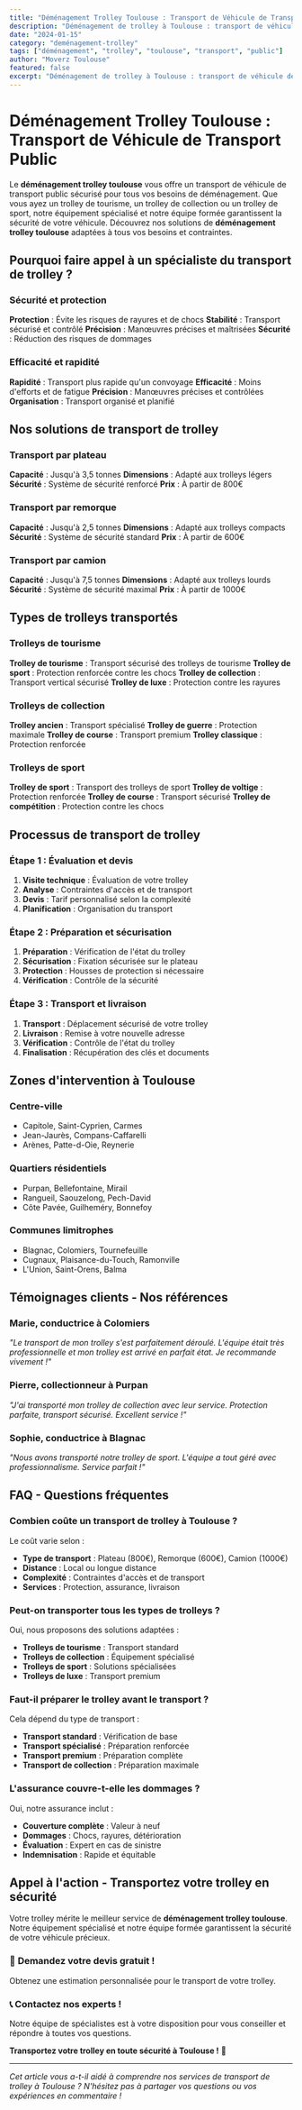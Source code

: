 ```yaml
---
title: "Déménagement Trolley Toulouse : Transport de Véhicule de Transport Public"
description: "Déménagement de trolley à Toulouse : transport de véhicule de transport public. Équipement spécialisé, équipe formée, assurance complète. Devis gratuit."
date: "2024-01-15"
category: "deménagement-trolley"
tags: ["déménagement", "trolley", "toulouse", "transport", "public"]
author: "Moverz Toulouse"
featured: false
excerpt: "Déménagement de trolley à Toulouse : transport de véhicule de transport public. Équipement spécialisé, équipe formée, assurance complète."
---
```


# Déménagement Trolley Toulouse : Transport de Véhicule de Transport Public

Le **déménagement trolley toulouse** vous offre un transport de véhicule de transport public sécurisé pour tous vos besoins de déménagement. Que vous ayez un trolley de tourisme, un trolley de collection ou un trolley de sport, notre équipement spécialisé et notre équipe formée garantissent la sécurité de votre véhicule. Découvrez nos solutions de **déménagement trolley toulouse** adaptées à tous vos besoins et contraintes.

## Pourquoi faire appel à un spécialiste du transport de trolley ?

### Sécurité et protection

**Protection** : Évite les risques de rayures et de chocs
**Stabilité** : Transport sécurisé et contrôlé
**Précision** : Manœuvres précises et maîtrisées
**Sécurité** : Réduction des risques de dommages

### Efficacité et rapidité

**Rapidité** : Transport plus rapide qu'un convoyage
**Efficacité** : Moins d'efforts et de fatigue
**Précision** : Manœuvres précises et contrôlées
**Organisation** : Transport organisé et planifié

## Nos solutions de transport de trolley

### Transport par plateau

**Capacité** : Jusqu'à 3,5 tonnes
**Dimensions** : Adapté aux trolleys légers
**Sécurité** : Système de sécurité renforcé
**Prix** : À partir de 800€

### Transport par remorque

**Capacité** : Jusqu'à 2,5 tonnes
**Dimensions** : Adapté aux trolleys compacts
**Sécurité** : Système de sécurité standard
**Prix** : À partir de 600€

### Transport par camion

**Capacité** : Jusqu'à 7,5 tonnes
**Dimensions** : Adapté aux trolleys lourds
**Sécurité** : Système de sécurité maximal
**Prix** : À partir de 1000€

## Types de trolleys transportés

### Trolleys de tourisme

**Trolley de tourisme** : Transport sécurisé des trolleys de tourisme
**Trolley de sport** : Protection renforcée contre les chocs
**Trolley de collection** : Transport vertical sécurisé
**Trolley de luxe** : Protection contre les rayures

### Trolleys de collection

**Trolley ancien** : Transport spécialisé
**Trolley de guerre** : Protection maximale
**Trolley de course** : Transport premium
**Trolley classique** : Protection renforcée

### Trolleys de sport

**Trolley de sport** : Transport des trolleys de sport
**Trolley de voltige** : Protection renforcée
**Trolley de course** : Transport sécurisé
**Trolley de compétition** : Protection contre les chocs

## Processus de transport de trolley

### Étape 1 : Évaluation et devis

1. **Visite technique** : Évaluation de votre trolley
2. **Analyse** : Contraintes d'accès et de transport
3. **Devis** : Tarif personnalisé selon la complexité
4. **Planification** : Organisation du transport

### Étape 2 : Préparation et sécurisation

1. **Préparation** : Vérification de l'état du trolley
2. **Sécurisation** : Fixation sécurisée sur le plateau
3. **Protection** : Housses de protection si nécessaire
4. **Vérification** : Contrôle de la sécurité

### Étape 3 : Transport et livraison

1. **Transport** : Déplacement sécurisé de votre trolley
2. **Livraison** : Remise à votre nouvelle adresse
3. **Vérification** : Contrôle de l'état du trolley
4. **Finalisation** : Récupération des clés et documents

## Zones d'intervention à Toulouse

### Centre-ville
- Capitole, Saint-Cyprien, Carmes
- Jean-Jaurès, Compans-Caffarelli
- Arènes, Patte-d-Oie, Reynerie

### Quartiers résidentiels
- Purpan, Bellefontaine, Mirail
- Rangueil, Saouzelong, Pech-David
- Côte Pavée, Guilheméry, Bonnefoy

### Communes limitrophes
- Blagnac, Colomiers, Tournefeuille
- Cugnaux, Plaisance-du-Touch, Ramonville
- L'Union, Saint-Orens, Balma

## Témoignages clients - Nos références

### Marie, conductrice à Colomiers
*"Le transport de mon trolley s'est parfaitement déroulé. L'équipe était très professionnelle et mon trolley est arrivé en parfait état. Je recommande vivement !"*

### Pierre, collectionneur à Purpan
*"J'ai transporté mon trolley de collection avec leur service. Protection parfaite, transport sécurisé. Excellent service !"*

### Sophie, conductrice à Blagnac
*"Nous avons transporté notre trolley de sport. L'équipe a tout géré avec professionnalisme. Service parfait !"*

## FAQ - Questions fréquentes

### Combien coûte un transport de trolley à Toulouse ?

Le coût varie selon :
- **Type de transport** : Plateau (800€), Remorque (600€), Camion (1000€)
- **Distance** : Local ou longue distance
- **Complexité** : Contraintes d'accès et de transport
- **Services** : Protection, assurance, livraison

### Peut-on transporter tous les types de trolleys ?

Oui, nous proposons des solutions adaptées :
- **Trolleys de tourisme** : Transport standard
- **Trolleys de collection** : Équipement spécialisé
- **Trolleys de sport** : Solutions spécialisées
- **Trolleys de luxe** : Transport premium

### Faut-il préparer le trolley avant le transport ?

Cela dépend du type de transport :
- **Transport standard** : Vérification de base
- **Transport spécialisé** : Préparation renforcée
- **Transport premium** : Préparation complète
- **Transport de collection** : Préparation maximale

### L'assurance couvre-t-elle les dommages ?

Oui, notre assurance inclut :
- **Couverture complète** : Valeur à neuf
- **Dommages** : Chocs, rayures, détérioration
- **Évaluation** : Expert en cas de sinistre
- **Indemnisation** : Rapide et équitable

## Appel à l'action - Transportez votre trolley en sécurité

Votre trolley mérite le meilleur service de **déménagement trolley toulouse**. Notre équipement spécialisé et notre équipe formée garantissent la sécurité de votre véhicule précieux.

### 🚎 **Demandez votre devis gratuit !**

Obtenez une estimation personnalisée pour le transport de votre trolley.

### 📞 **Contactez nos experts !**

Notre équipe de spécialistes est à votre disposition pour vous conseiller et répondre à toutes vos questions.

**Transportez votre trolley en toute sécurité à Toulouse !** 🚚

---

*Cet article vous a-t-il aidé à comprendre nos services de transport de trolley à Toulouse ? N'hésitez pas à partager vos questions ou vos expériences en commentaire !*

